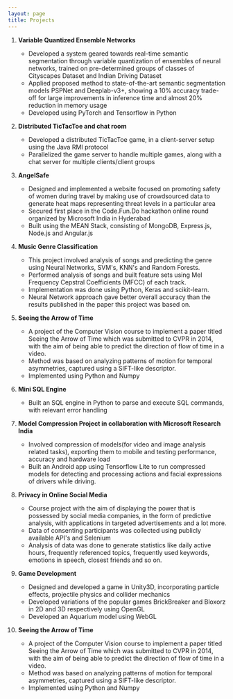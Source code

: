```yaml
---
layout: page
title: Projects
---
```


1. **Variable Quantized Ensemble Networks**
	
	* Developed a system geared towards real-time semantic segmentation through variable quantization of ensembles of neural networks, trained on pre-determined groups of classes of Cityscapes Dataset and Indian Driving Dataset
	* Applied proposed method to state-of-the-art semantic segmentation models PSPNet and Deeplab-v3+, showing a 10% accuracy trade-off for large improvements in inference time and almost 20% reduction in memory usage
	* Developed using PyTorch and Tensorflow in Python
	
	<!-- ![CV](./assets/img/CV.jpg){:height="200" width="500"} -->
	<!-- <img src="./assets/img/CV.jpg" alt="Computer Vision" width="500" height="200"/> -->
	
2. **Distributed TicTacToe and chat room**
	
	* Developed a distributed TicTacToe game, in a client-server setup using the Java RMI protocol
	* Parallelized the game server to handle multiple games, along with a chat server for multiple clients/client groups

	<!-- ![IT](./assets/img/it.png){:height="200" width="500"} -->

3. **AngelSafe**
	
	* Designed and implemented a website focused on promoting safety of women during travel by making use of crowdsourced data to generate heat maps representing threat levels in a particular area
	* Secured first place in the Code.Fun.Do hackathon online round organized by Microsoft India in Hyderabad
	* Built using the MEAN Stack, consisting of MongoDB, Express.js, Node.js and Angular.js

	<!-- ![IT](./assets/img/it.png){:height="200" width="500"} -->

4. **Music Genre Classification**
	
	* This project involved analysis of songs and predicting the genre using Neural Networks, SVM's, KNN's and Random Forests.
	* Performed analysis of songs and built feature sets using Mel Frequency Cepstral Coefficients (MFCC) of each track.
	* Implementation was done using Python, Keras and scikit-learn.
	* Neural Network approach gave better overall accuracy than the results published in the paper this project was based on.

	<!-- ![IT](./assets/img/it.png){:height="200" width="500"} -->

5. **Seeing the Arrow of Time**
	
	* A project of the Computer Vision course to implement a paper titled Seeing the Arrow of Time which was submitted to CVPR in 2014, with the aim of being able to predict the direction of flow of time in a video.
	* Method was based on analyzing patterns of motion for temporal asymmetries, captured using a SIFT-like descriptor.
	* Implemented using Python and Numpy

	<!-- ![IT](./assets/img/it.png){:height="200" width="500"} -->

6. **Mini SQL Engine**
	
	* Built an SQL engine in Python to parse and execute SQL commands, with relevant error handling

	<!-- ![IT](./assets/img/it.png){:height="200" width="500"} -->

7. **Model Compression Project in collaboration with Microsoft Research India**
	
	* Involved compression of models(for video and image analysis related tasks), exporting them to mobile and testing performance, accuracy and hardware load
	* Built an Android app using Tensorflow Lite to run compressed models for detecting and processing actions and facial expressions of drivers while driving.

	<!-- ![IT](./assets/img/it.png){:height="200" width="500"} -->

8. **Privacy in Online Social Media**
	
	* Course project with the aim of displaying the power that is possessed by social media companies, in the form of predictive analysis, with applications in targeted advertisements and a lot more.
	* Data of consenting participants was collected using publicly available API's and Selenium
	* Analysis of data was done to generate statistics like daily active hours, frequently referenced topics, frequently used keywords, emotions in speech, closest friends and so on.

	<!-- ![IT](./assets/img/it.png){:height="200" width="500"} -->

9. **Game Development**
	
	* Designed and developed a game in Unity3D, incorporating particle effects, projectile physics and collider mechanics
	* Developed variations of the popular games BrickBreaker and Bloxorz in 2D and 3D respectively using OpenGL
	* Developed an Aquarium model using WebGL

	<!-- ![IT](./assets/img/it.png){:height="200" width="500"} -->

10. **Seeing the Arrow of Time**
	
	* A project of the Computer Vision course to implement a paper titled Seeing the Arrow of Time which was submitted to CVPR in 2014, with the aim of being able to predict the direction of flow of time in a video.
	* Method was based on analyzing patterns of motion for temporal asymmetries, captured using a SIFT-like descriptor.
	* Implemented using Python and Numpy

	<!-- ![IT](./assets/img/it.png){:height="200" width="500"} -->
